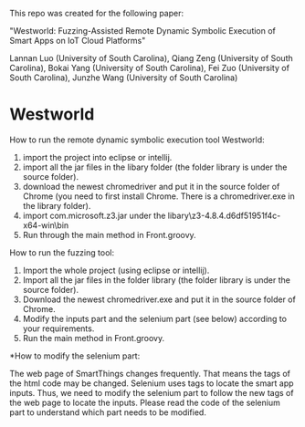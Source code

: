 This repo was created for the following paper:

"Westworld: Fuzzing-Assisted Remote Dynamic Symbolic Execution of Smart Apps on IoT Cloud Platforms"

Lannan Luo (University of South Carolina), Qiang Zeng (University of South Carolina), Bokai Yang (University of South Carolina), Fei Zuo (University of South Carolina), Junzhe Wang (University of South Carolina)


# Westworld

How to run the remote dynamic symbolic execution tool Westworld:
1. import the project into eclipse or intellij. 
2. import all the jar files in the libary folder (the folder library is under the source folder).
3. download the newest chromedriver and put it in the source folder of Chrome (you need to first install Chrome. There is a chromedriver.exe in the library folder).
4. import com.microsoft.z3.jar under the libary\z3-4.8.4.d6df51951f4c-x64-win\bin
5. Run through the main method in Front.groovy.



How to run the fuzzing tool:

1. Import the whole project (using eclipse or intellij).
2. Import all the jar files in the folder library (the folder library is under the source folder).
3. Download the newest chromedriver.exe and put it in the source folder of Chrome.
4. Modify the inputs part and the selenium part (see below) according to your requirements.
5. Run the main method in Front.groovy.



*How to modify the selenium part:

The web page of SmartThings changes frequently. That means the tags of the html code may be changed. Selenium uses tags to locate the smart app inputs. Thus, we need to modify the selenium part to follow the new tags of the web page to locate the inputs. Please read the code of the selenium part to understand which part needs to be modified.


